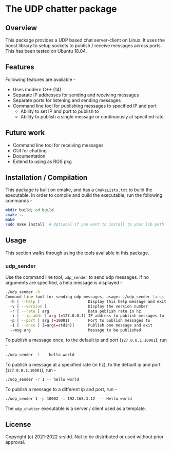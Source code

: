 # The UDP chatter package

## Overview
This package provides a UDP based chat server-client on Linux. It uses the boost library to setup sockets to publish / receive messages across ports. This has been tested on Ubuntu 18.04.

## Features
Following features are available -
* Uses modern C++ (14)
* Separate IP addresses for sending and receiving messages
* Separate ports for listening and sending messages
* Command line tool for publishing messages to specified IP and port
    * Ability to set IP and port to publish to
    * Ability to publish a single message or continuously at specified rate

## Future work
* Command line tool for receiving messages
* GUI for chatting
* Documentation
* Extend to using as ROS pkg

## Installation / Compilation
This package is built on cmake, and has a `CmakeLists.txt` to build the executable. In order to compile and build the executable, run the following commands -
```bash
mkdir build; cd build
cmake ..
make
sudo make install  # Optional if you want to install to your lib path
```

## Usage
This section walks through using the tools available in this package.

### udp_sender
Use the command line tool, `udp_sender` to send udp messages. If no arguments are specified, a help message is displayed -
```bash
./udp_sender -h
Command line tool for sending udp messages, usage: ./udp_sender [args...] -- msg:
  -h [ --help ]                     Display this help message and exit
  -v [ --version ]                  Display the version number
  -r [ --rate ] arg                 Data publish rate in hz
  -i [ --ip_addr ] arg (=127.0.0.1) IP address to publish messages to
  -p [ --port ] arg (=10001)        Port to publish messages to
  -1 [ --once ] [=arg(=stdin)]      Publish one message and exit
  --msg arg                         Message to be published
```

To publish a message once, to the default ip and port (`127.0.0.1:10001`), run -
```bash
./udp_sender -1 -- hello world
```

To publish a message at a specified rate (in hz), to the default ip and port (`127.0.0.1:10001`), run -
```bash
./udp_sender -r 1 -- hello world
```

To publish a message to a different ip and port, run -
```bash
./udp_sender 1 -p 10002 -i 192.168.3.12  -- Hello world
```

The `udp_chatter` executable is a server / client used as a template.

## License
Copyright (c) 2021-2022 srsidd. Not to be distributed or used without prior approval.
